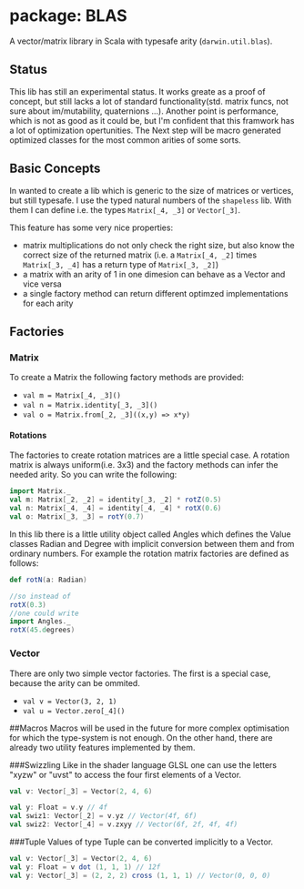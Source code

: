 # package: BLAS

A vector/matrix library in Scala with typesafe arity (`darwin.util.blas`).

## Status
This lib has still an experimental status. It works greate as a proof of concept, but still lacks a lot of standard
functionality(std. matrix funcs, not sure about im/mutability, quaternions ...). 
Another point is performance, which is not as good as it could be, but I'm confident that this
framwork has a lot of optimization opertunities.
The Next step will be macro generated optimized classes for the most common arities of some sorts.

## Basic Concepts
In wanted to create a lib which is generic to the size of matrices or vertices, but still typesafe. I use the typed 
natural numbers of the `shapeless` lib. With them I can define i.e. the types `Matrix[_4, _3]` or `Vector[_3]`.

This feature has some very nice properties:
* matrix multiplications do not only check the right size, but also know the correct size of the returned matrix
(i.e. a `Matrix[_4, _2]` times `Matrix[_3, _4]` has a return type of `Matrix[_3, _2]`)
* a matrix with an arity of 1 in one dimesion can behave as a Vector and vice versa
* a single factory method can return different optimzed implementations for each arity

## Factories

### Matrix
To create a Matrix the following factory methods are provided:
* `val m = Matrix[_4, _3]()`
* `val n = Matrix.identity[_3, _3]()`
* `val o = Matrix.from[_2, _3]((x,y) => x*y)`

#### Rotations
The factories to create rotation matrices are a little special case. A rotation matrix is always uniform(i.e. 3x3) 
and the factory methods can infer the needed arity. So you can write the following:
```scala
import Matrix._
val m: Matrix[_2, _2] = identity[_3, _2] * rotZ(0.5)
val n: Matrix[_4, _4] = identity[_4, _4] * rotX(0.6)
val o: Matrix[_3, _3] = rotY(0.7) 
```

In this lib there is a little utility object called Angles which defines the Value classes Radian and Degree with
implicit conversion between them and from ordinary numbers. For example the rotation matrix factories are defined as 
follows:

```scala
def rotN(a: Radian)

//so instead of
rotX(0.3)
//one could write
import Angles._
rotX(45.degrees)
```

### Vector
There are only two simple vector factories. The first is a special case, because the arity can be ommited.
* `val v = Vector(3, 2, 1)`
* `val u = Vector.zero[_4]()`

##Macros
Macros will be used in the future for more complex optimisation for which the type-system is not enough. 
On the other hand, there are already two utility features implemented by them.

###Swizzling
Like in the shader language GLSL one can use the letters "xyzw" or "uvst" to access the four first elements of a Vector.
```scala
val v: Vector[_3] = Vector(2, 4, 6)

val y: Float = v.y // 4f
val swiz1: Vector[_2] = v.yz // Vector(4f, 6f)
val swiz2: Vector[_4] = v.zxyy // Vector(6f, 2f, 4f, 4f)

```

###Tuple
Values of type Tuple<N> can be converted implicitly to a Vector.
```scala
val v: Vector[_3] = Vector(2, 4, 6)
val y: Float = v dot (1, 1, 1) // 12f
val y: Vector[_3] = (2, 2, 2) cross (1, 1, 1) // Vector(0, 0, 0)

```


